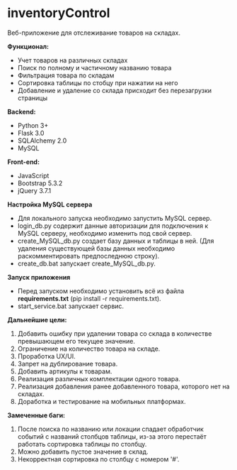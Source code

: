 # inventoryControl
 Веб-приложение для отслеживание товаров на складах.

**Функционал:**
* Учет товаров на различных складах
* Поиск по полному и частичному названию товара
* Фильтрация товара по складам
* Сортировка таблицы по стобцу при нажатии на него
* Добавление и удаление со склада присходит без перезагрузки страницы

**Backend:**
* Python 3+
* Flask 3.0
* SQLAlchemy 2.0
* MySQL

**Front-end:**
* JavaScript
* Bootstrap 5.3.2
* jQuery 3.7.1

**Настройка MySQL сервера**
* Для локального запуска необходимо запустить MySQL сервер.
* login_db.py содержит данные авторизации для подключения к MySQL серверу, необходимо изменить под свой сервер.
* create_MySQL_db.py создает базу данных и таблицы в ней. (Для удаления существующей базы данных необходимо раскомментировать предпоследнюю строку).
* create_db.bat запускает create_MySQL_db.py.

**Запуск приложения**
* Перед запуском необходимо установить всё из файла **requirements.txt** (pip install -r requirements.txt).
* start_service.bat запускает сервис.

**Дальнейшие цели:**
  1. Добавить ошибку при удалении товара со склада в количестве превышающем его текущее значение.
  2. Ограничение на количество товара на складе.
  3. Проработка UX/UI.
  4. Запрет на дублирование товара.
  5. Добавить артикулы к товарам.
  6. Реализация различных комплектации одного товара.
  7. Реализация добавления ранее добавленного товара, которого нет на складах.
  8. Доработка и тестирование на мобильных платформах.

**Замеченные баги:**
  1. После поиска по названию или локации спадает обработчик событий с названий столбцов таблицы, 
  из-за этого перестаёт работать сортировка таблицы по столбцу.
  2. Можно добавить пустое значение в склад.
  3. Некорректная сортировка по столбцу с номером '#'.